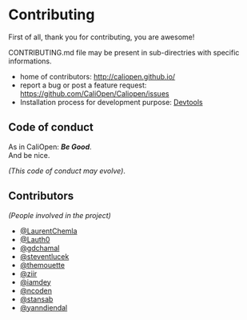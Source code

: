 # Contributing

First of all, thank you for contributing, you are awesome!

CONTRIBUTING.md file may be present in sub-directries with specific informations.

* home of contributors: http://caliopen.github.io/
* report a bug or post a feature request: https://github.com/CaliOpen/Caliopen/issues
* Installation process for development purpose: [Devtools](devtools/README.md)

## Code of conduct

As in CaliOpen: _**Be Good**_.  
And be nice.

_(This code of conduct may evolve)_.

## Contributors

_(People involved in the project)_

* [@LaurentChemla](@LaurentChemla)
* [@Lauth0](@Lauth0)
* [@gdchamal](@gdchamal)
* [@steventlucek](@steventlucek)
* [@themouette](@themouette)
* [@ziir](@ziir)
* [@iamdey](@iamdey)
* [@ncoden](@ncoden)
* [@stansab](@stansab)
* [@yanndiendal](@yanndiendal)
